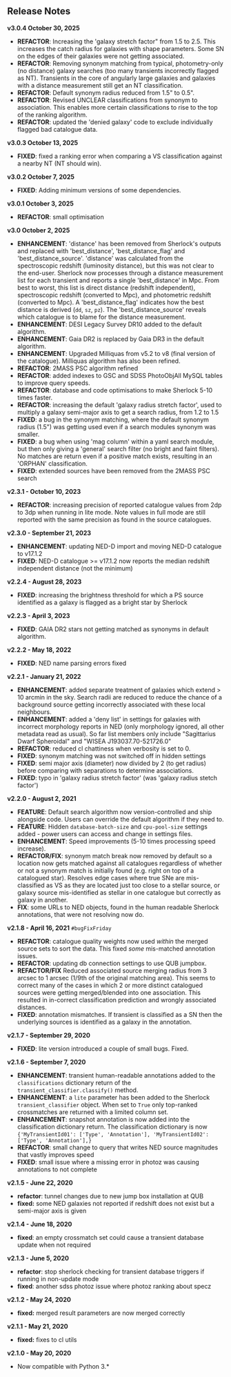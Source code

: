 
## Release Notes

**v3.0.4 October 30, 2025**

* **REFACTOR**: Increasing the 'galaxy stretch factor" from 1.5 to 2.5. This increases the catch radius for galaxies with shape parameters. Some SN on the edges of their galaxies were not getting associated.
* **REFACTOR**: Removing synonym matching from typical, photometry-only (no distance) galaxy searches (too many transients incorrectly flagged as NT). Transients in the core of angularly large galaxies and galaxies with a distance measurement still get an NT classification.
* **REFACTOR**: Default synonym radius reduced from 1.5" to 0.5".
* **REFACTOR**: Revised UNCLEAR classifications from synonym to association. This enables more certain classifications to rise to the top of the ranking algorithm.
* **REFACTOR**: updated the 'denied galaxy' code to exclude individually flagged bad catalogue data.

**v3.0.3 October 13, 2025**

* **FIXED**: fixed a ranking error when comparing a VS classification against a nearby NT (NT should win).

**v3.0.2 October 7, 2025** 

* **FIXED**: Adding minimum versions of some dependencies.

**v3.0.1 October 3, 2025** 

* **REFACTOR**: small optimisation

**v3.0 October 2, 2025** 

* **ENHANCEMENT**: 'distance' has been removed from Sherlock's outputs and replaced with 'best_distance', 'best_distance_flag' and 'best_distance_source'. 'distance' was calculated from the spectroscopic redshift (luminosity distance), but this was not clear to the end-user. Sherlock now processes through a distance measurement list for each transient and reports a single 'best_distance' in Mpc. From best to worst, this list is direct distance (redshift independent), spectroscopic redshift (converted to Mpc), and photometric redshift (converted to Mpc). A 'best_distance_flag' indicates how the best distance is derived (`dd`, `sz`, `pz`). The 'best_distance_source' reveals which catalogue is to blame for the distance measurement.
* **ENHANCEMENT**: DESI Legacy Survey DR10 added to the default algorithm.
* **ENHANCEMENT**: Gaia DR2 is replaced by Gaia DR3 in the default algorithm.
* **ENHANCEMENT**: Upgraded Milliquas from v5.2 to v8 (final version of the catalogue). Milliquas algorithm has also been refined.
* **REFACTOR**: 2MASS PSC algorithm refined
* **REFACTOR**: added indexes to GSC and SDSS PhotoObjAll MySQL tables to improve query speeds.
* **REFACTOR**: database and code optimisations to make Sherlock 5-10 times faster.
* **REFACTOR**: increasing the default 'galaxy radius stretch factor', used to multiply a galaxy semi-major axis to get a search radius, from 1.2 to 1.5
* **FIXED**: a bug in the synonym matching, where the default synonym radius (1.5") was getting used even if a search modules synonym was smaller.
* **FIXED**: a bug when using 'mag column' within a yaml search module, but then only giving a 'general' search filter (no bright and faint filters). No matches are return even if a positive match exists, resulting in an 'ORPHAN' classification.
* **FIXED**: extended sources have been removed from the 2MASS PSC search


**v2.3.1 - October 10, 2023** 

* **REFACTOR**: increasing precision of reported catalogue values from 2dp to 3dp when running in lite mode. Note values in full mode are still reported with the same precision as found in the source catalogues. 

**v2.3.0 - September 21, 2023** 

* **ENHANCEMENT**: updating NED-D import and moving NED-D catalogue to v17.1.2
* **FIXED**: NED-D catalogue >= v17.1.2 now reports the median redshift independent distance (not the minimum)

**v2.2.4 - August 28, 2023** 

* **FIXED**: increasing the brightness threshold for which a PS source identified as a galaxy is flagged as a bright star by Sherlock

**v2.2.3 - April 3, 2023** 

* **FIXED**: GAIA DR2 stars not getting matched as synonyms in default algorithm.  

**v2.2.2 - May 18, 2022** 

* **FIXED**: NED name parsing errors fixed

**v2.2.1 - January 21, 2022** 

* **ENHANCEMENT**: added separate treatment of galaxies which extend > 10 arcmin in the sky. Search radii are reduced to reduce the chance of a background source getting incorrectly associated with these local neighbours.  
* **ENHANCEMENT**: added a 'deny list' in settings for galaxies with incorrect morphology reports in NED (only morphology ignored, all other metadata read as usual). So far list members only include "Sagittarius Dwarf Spheroidal" and "WISEA J193037.70-521726.0"  
* **REFACTOR**: reduced cl chattiness when verbosity is set to 0.  
* **FIXED**: synonym matching was not switched off in hidden settings  
* **FIXED**: semi major axis (diameter) now divided by 2 (to get radius) before comparing with separations to determine associations.   
* **FIXED**: typo in 'galaxy radius stretch factor' (was 'galaxy radius stetch factor')  


**v2.2.0 - August 2, 2021** 

*  **FEATURE**: Default search algorithm now version-controlled and ship alongside code. Users can override the default algorithm if they need to.
* **FEATURE**: Hidden `database-batch-size` and `cpu-pool-size` settings added - power users can access and change in settings files.
* **ENHANCEMENT**: Speed improvements (5-10 times processing speed increase).
*  **REFACTOR/FIX**:  synonym match break now removed by default so a location now gets matched against all catalogues regardless of whether or not a synonym match is initially found (e.g. right on top of a catalogued star). Resolves edge cases where true SNe are mis-classified as VS as they are located just too close to a stellar source, or galaxy source mis-identified as stellar in one catalogue but correctly as galaxy in another.
*  **FIX**: some URLs to NED objects, found in the human readable Sherlock annotations, that were not resolving now do. 

**v2.1.8 - April 16, 2021** `#bugFixFriday`

* **REFACTOR**: catalogue quality weights now used *within* the merged source sets to sort the data. This fixed *some* mis-matched annotation issues.
* **REFACTOR**: updating db connection settings to use QUB jumpbox.
* **REFACTOR/FIX** Reduced associated source merging radius from 3 arcsec to 1 arcsec (1/9th of the original matching area). This seems to correct many of the cases in which 2 or more distinct catalogued sources were getting merged/blended into one association. This resulted in in-correct classification prediction and wrongly associated distances.
* **FIXED**: annotation mismatches. If transient is classified as a SN then the underlying sources is identified as a galaxy in the annotation.

**v2.1.7 - September 29, 2020**

* **FIXED**: lite version introduced a couple of small bugs. Fixed.

**v2.1.6 - September 7, 2020**

* **ENHANCEMENT**: transient human-readable annotations added to the `classifications` dictionary return of the `transient_classifier.classify()` method.
* **ENHANCEMENT**: a `lite` parameter has been added to the Sherlock `transient_classifier` object. When set to `True` only top-ranked crossmatches are returned with a limited column set.
* **ENHANCEMENT**: snapshot annotation is now added into the classification dictionary return. The classification dictionary is now `{'MyTransientId01': ['Type', 'Annotation'], 'MyTransientId02': ['Type', 'Annotation'],}`
* **REFACTOR**: small change to query that writes NED source magnitudes that vastly improves speed
* **FIXED**: small issue where a missing error in photoz was causing annotations to not complete

**v2.1.5 - June 22, 2020**

* **refactor**: tunnel changes due to new jump box installation at QUB
* **fixed:** some NED galaxies not reported if redshift does not exist but a semi-major axis is given

**v2.1.4 - June 18, 2020**

* **fixed**: an empty crossmatch set could cause a transient database update when not required

**v2.1.3 - June 5, 2020**

* **refactor**: stop sherlock checking for transient database triggers if running in non-update mode
* **fixed**: another sdss photoz issue where photoz ranking about specz

**v2.1.2 - May 24, 2020**

* **fixed:** merged result parameters are now merged correctly

**v2.1.1 - May 21, 2020**

* **fixed:** fixes to cl utils

**v2.1.0 - May 20, 2020**

* Now compatible with Python 3.*
